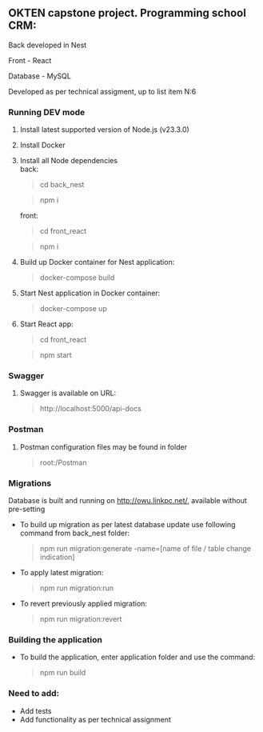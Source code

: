 ## OKTEN capstone project. Programming school CRM:

Back developed in Nest

Front - React

Database - MySQL

Developed as per technical assigment, up to list item N:6

### Running DEV mode

1. Install latest supported version of Node.js (v23.3.0)
2. Install Docker
3. Install all Node dependencies  
   back:
   > cd back_nest

   > npm i

   front:
   > cd front_react

   > npm i

4. Build up Docker container for Nest application:
   > docker-compose build
5. Start Nest application in Docker container:
   > docker-compose up
6. Start React app:
   > cd front_react

   > npm start

### Swagger

1. Swagger is available on URL:
   > http://localhost:5000/api-docs

### Postman

1. Postman configuration files may be found in folder

   > root:/Postman

### Migrations

Database is built and running on http://owu.linkpc.net/, available without pre-setting

* To build up migration as per latest database update use following command from back_nest folder:

  > npm run migration:generate -name=[name of file / table change indication]
* To apply latest migration:
  > npm run migration:run
* To revert previously applied migration:
  > npm run migration:revert

### Building the application

* To build the application, enter application folder and use the command:
  > npm run build

### Need to add:

* Add tests
* Add functionality as per technical assignment
